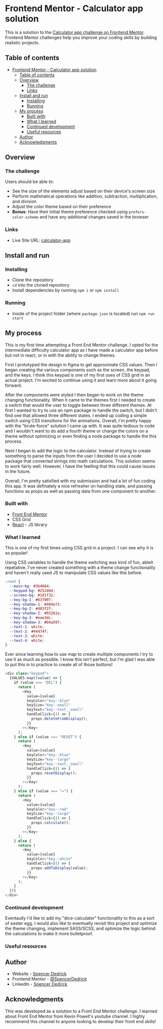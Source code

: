 # Frontend Mentor - Calculator app solution

This is a solution to the [Calculator app challenge on Frontend Mentor](https://www.frontendmentor.io/challenges/calculator-app-9lteq5N29). Frontend Mentor challenges help you improve your coding skills by building realistic projects.

## Table of contents

- [Frontend Mentor - Calculator app solution](#frontend-mentor---calculator-app-solution)
  - [Table of contents](#table-of-contents)
  - [Overview](#overview)
    - [The challenge](#the-challenge)
    - [Links](#links)
  - [Install and run](#install-and-run)
    - [Installing](#installing)
    - [Running](#running)
  - [My process](#my-process)
    - [Built with](#built-with)
    - [What I learned](#what-i-learned)
    - [Continued development](#continued-development)
    - [Useful resources](#useful-resources)
  - [Author](#author)
  - [Acknowledgments](#acknowledgments)

## Overview

### The challenge

Users should be able to:

- See the size of the elements adjust based on their device's screen size
- Perform mathmatical operations like addition, subtraction, multiplication, and division
- Adjust the color theme based on their preference
- **Bonus**: Have their initial theme preference checked using `prefers-color-scheme` and have any additional changes saved in the browser

### Links

- Live Site URL: [calculator-app](https://calculator-app-sd.netlify.app/)

## Install and run
### Installing
- Clone the repository
- `cd` into the cloned repository
- Install dependencies by running `npm i` or `npm install`

### Running
- Inside of the project folder (where `package.json` is located) run `npm run start`

## My process

This is my first time attempting a Front End Mentor challenge. I opted for the intermediate difficulty calculator app as I have made a calculator app before but not in react, or in with the ability to change themes.

First I prototyped the design in figma to get approximate CSS values. Then I began creating the various components such as the screen, the keypad, and the keys. I think this keypad is one of my first uses of CSS grid in an actual project. I'm excited to continue using it and learn more about it going forward.

After the components were styled I then began to work on the theme changing functionality. When it came to the themes first I needed to create a switch that would the user to toggle between three different themes. At first I wanted to try to use an npm package to handle the switch, but I didn't find one that allowed three different states. I ended up coding a simple switch using CSS transitions for the animations. Overall, I'm pretty happy with the "brute-force" solution I came up with. It was quite tedious to code and I wouldn't want to do add a fourth theme or change the colors on a theme without optimizing or even finding a node package to handle the this process.

Next I began to add the logic to the calculator. Instead of trying to create something to parse the inputs from the user I decided to use a node package that converted strings into math calculations. This solution seems to work fairly well. However, I have the feelling that this could cause issues in the future.

Overall, I'm pretty satisfied with my submission and had a lot of fun coding this app. It was definately a nice refresher on handling state, and passing functions as props as well as passing data from one component to another.

### Built with

- [Front End Mentor](https://www.frontendmentor.io/solutions)
- CSS Grid
- [React](https://reactjs.org/) - JS library

### What I learned

This is one of my first times using CSS grid in a project. I can see why it is so popular!

Using CSS variables to handle the theme switching was kind of fun, ableit repetative. I've never created something with a theme change functionality and haven't really used JS to manipulate CSS values like this before.

```css
:root {
  --main-bg: #3b4664;
  --keypad-bg: #252d44;
  --screen-bg: #181f32;
  --key-bg-1: #637097;
  --key-shadow-1: #404e72;
  --key-bg-2: #d03f2f;
  --key-shadow-2: #93261a;
  --key-bg-3: #eae3dc;
  --key-shadow-3: #b4a597;
  --text-1: white;
  --text-2: #44474f;
  --text-3: white;
  --text-4: white;
}
```

Ever since learning how to use map to create multiple components I try to use it as much as possible. I know this isn't perfect, but I'm glad I was able to put this in to practice to create all of those buttons!

```js
<div class="keypad">
  {VALUES.map((value) => {
    if (value === "DEL") {
      return (
        <Key
          value={value}
          keyColor="key--blue"
          keySize="key--small"
          keyText="key--text__small"
          handleClick={() => {
            props.deleteFromDisplay();
          }}
        ></Key>
      );
    } else if (value === "RESET") {
      return (
        <Key
          value={value}
          keyColor="key--blue"
          keySize="key--large"
          keyText="key--text__small"
          handleClick={() => {
            props.resetDisplay();
          }}
        ></Key>
      );
    } else if (value === "=") {
      return (
        <Key
          value={value}
          keyColor="key--red"
          keySize="key--large"
          handleClick={() => {
            props.calculate();
          }}
        ></Key>
      );
    } else {
      return (
        <Key
          value={value}
          keyColor="key--white"
          handleClick={() => {
            props.addToDisplay(value);
          }}
        ></Key>
      );
    }
  })}
</div>
```

### Continued development

Eventaully I'd like to add my "dice-calculator" functionality to this as a sort of easter egg. I would also like to eventually revisit this project and optimize the theme changing, implement SASS/SCSS, and optimize the logic behind the calculations to make it more bulletproof.

### Useful resources

## Author

- Website - [Spencer Dedrick](https://spencerdedrick.netlify.app/)
- Frontend Mentor - [@SpencerDedrick](https://www.frontendmentor.io/profile/SpencerDedrick)
- LinkedIn - [Spencer Dedrick](https://www.linkedin.com/in/spencer-dedrick/)

## Acknowledgments

This was developed as a solution to a Front End Mentor challenge. I learned about Front End Mentor from Kevin Powell's youtube channel. I highly recommend this channel to anyone looking to develop their front end skills!
